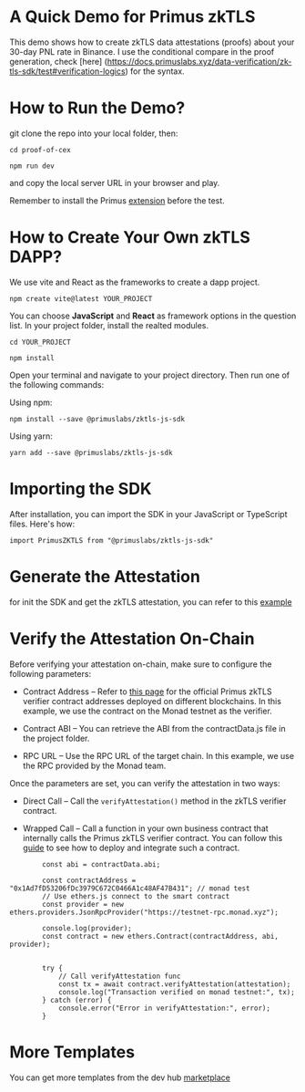 # A Quick Demo for Primus zkTLS 

This demo shows how to create zkTLS data attestations (proofs) about your 30-day PNL rate in Binance. I use the conditional compare in the proof generation, check [here] (https://docs.primuslabs.xyz/data-verification/zk-tls-sdk/test#verification-logics) for the syntax.


# How to Run the Demo?
git clone the repo into your local folder, then:

```node
cd proof-of-cex

npm run dev
```
and copy the local server URL in your browser and play. 

Remember to install the Primus [extension](https://chromewebstore.google.com/detail/primus/oeiomhmbaapihbilkfkhmlajkeegnjhe) before the test.

# How to Create Your Own zkTLS DAPP?

We use vite and React as the frameworks to create a dapp project. 
```node
npm create vite@latest YOUR_PROJECT
```
You can choose **JavaScript** and **React** as framework options in the question list. In your project folder, install the realted modules.

```node
cd YOUR_PROJECT

npm install
```
Open your terminal and navigate to your project directory. Then run one of the following commands:

Using npm:
```node
npm install --save @primuslabs/zktls-js-sdk
```

Using yarn:
```node
yarn add --save @primuslabs/zktls-js-sdk
```

# Importing the SDK
After installation, you can import the SDK in your JavaScript or TypeScript files. Here's how:
```node
import PrimusZKTLS from "@primuslabs/zktls-js-sdk"
```

# Generate the Attestation
for init the SDK and get the zkTLS attestation, you can refer to this [example](https://docs.primuslabs.xyz/data-verification/zk-tls-sdk/test)


# Verify the Attestation On-Chain

Before verifying your attestation on-chain, make sure to configure the following parameters:

- Contract Address – Refer to [this page](https://docs.primuslabs.xyz/data-verification/zk-tls-sdk/solidity/overview) for the official Primus zkTLS verifier contract addresses deployed on different blockchains. In this example, we use the contract on the Monad testnet as the verifier.

- Contract ABI – You can retrieve the ABI from the contractData.js file in the project folder.

- RPC URL – Use the RPC URL of the target chain. In this example, we use the RPC provided by the Monad team.


Once the parameters are set, you can verify the attestation in two ways:

- Direct Call – Call the `verifyAttestation()` method in the zkTLS verifier contract.

- Wrapped Call – Call a function in your own business contract that internally calls the Primus zkTLS verifier contract.
You can follow this [ guide](https://docs.primuslabs.xyz/data-verification/zk-tls-sdk/solidity/quickstart#deploy-a-smart-contract) to see how to deploy and integrate such a contract.


```
        const abi = contractData.abi;

        const contractAddress = "0x1Ad7fD53206fDc3979C672C0466A1c48AF47B431"; // monad test
        // Use ethers.js connect to the smart contract
        const provider = new ethers.providers.JsonRpcProvider("https://testnet-rpc.monad.xyz");
    
        console.log(provider);
        const contract = new ethers.Contract(contractAddress, abi, provider);
       

        try {
            // Call verifyAttestation func
            const tx = await contract.verifyAttestation(attestation);
            console.log("Transaction verified on monad testnet:", tx);
        } catch (error) {
            console.error("Error in verifyAttestation:", error);
        }
```

# More Templates
You can get more templates from the dev hub [marketplace](https://dev.primuslabs.xyz/marketplace)
